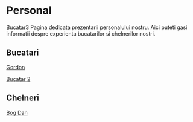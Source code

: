 # Personal

[Bucatar3](./personal/bucatar3.md)
Pagina dedicata prezentarii personalului nostru. Aici puteti gasi
informatii despre experienta bucatarilor si chelnerilor nostri.

## Bucatari

[Gordon](./personal/bucatar_gordon.md)

[Bucatar 2](./personal/bucatar2.md)

## Chelneri

[Bog Dan](./personal/chelner_bog_dan.md)
